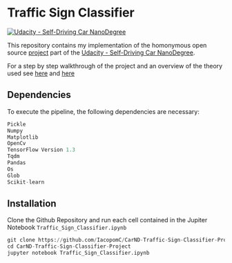 # **Traffic Sign Classifier**
[![Udacity - Self-Driving Car NanoDegree](https://s3.amazonaws.com/udacity-sdc/github/shield-carnd.svg)](http://www.udacity.com/drive)

This repository contains my implementation of the homonymous open source [project](https://github.com/udacity/CarND-Traffic-Sign-Classifier-Project/blob/master/writeup_template.md) part of the [Udacity - Self-Driving Car NanoDegree](http://www.udacity.com/drive).

For a step by step walkthrough of the project and an overview of the theory used see [here](https://iacopomc.github.io/projects/2020-07-25-traffic-sign-classifier-project/) and [here](https://iacopomc.github.io/blog/traffic-sign-classifier/)


Dependencies
---
To execute the pipeline, the following dependencies are necessary:

```python
Pickle
Numpy
Matplotlib
OpenCv
TensorFlow Version 1.3
Tqdm
Pandas
Os
Glob
Scikit-learn
```

Installation
---
Clone the Github Repository and run each cell contained in the Jupiter Notebook `Traffic_Sign_Classifier.ipynb`

```python
git clone https://github.com/IacopomC/CarND-Traffic-Sign-Classifier-Project
cd CarND-Traffic-Sign-Classifier-Project
jupyter notebook Traffic_Sign_Classifier.ipynb
```
